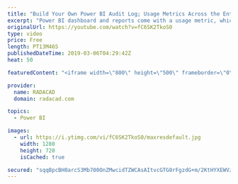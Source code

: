 ```yaml
---
title: "Build Your Own Power BI Audit Log; Usage Metrics Across the Entire Tenant"
excerpt: "Power BI dashboard and reports come with a usage metric, which you can see how users used this content. There is also another usage metrics across the entire tenant, which you can see it if you have access to Power BI Administrator account, under Admin Panel in the Power BI Service. However, what if"
originalUrl: https://youtube.com/watch?v=fC6SK2TkoS0
type: video
price: Free
length: PT13M46S
publishedDateTime: 2019-03-06T04:29:42Z
heat: 50

featuredContent: "<iframe width=\"800\" height=\"500\" frameborder=\"0\" src=\"https://www.youtube.com/embed/fC6SK2TkoS0\" allow=\"accelerometer; autoplay; encrypted-media; gyroscope; picture-in-picture\" allowfullscreen></iframe>"

provider:
  name: RADACAD
  domain: radacad.com

topics:
  - Power BI

images:
  - url: https://i.ytimg.com/vi/fC6SK2TkoS0/maxresdefault.jpg
    width: 1280
    height: 720
    isCached: true

secured: "sqqBpcBH0arcS3Mb700OnZMwcidTZWCAsAItvcGTG0rFgzdG+m/2KtHYXEWVzxUGWzThAnD1Prk1dkvOUe4lwLS6/88s07ZWvK1IstWUVJ48PeZD6gothTD2yh2ypS5D0X/epJpG/HdsC4CBCXhmS1UKjErXxukLlEG8DXsJc8pH34NyH4kZItXX1ikSyndwpnJfOfJb4WJliMiGOSyq5BozCUbqVbCjxZx2c4J8LBY0j8oY4GJsq5Oh6r4Y1c4XozQpTmEFS10pKVYXxCQVG86NVHLYDpyN84BvSgXoaXveiuI0rcR+ATQ3GLCmW8rYHT5R0au0lc5V/vprBb6SmeAnAV3rhlxxHGCwn/uMDnjli/b91GaxIZ74aJQL6RbMbzNxW8KU/TDNjVSOU4MryQ9q0DwWaAlcleFYe2O/dcU=;ki0D5FCZSW9ATqPJbr5O7Q=="
---
```


